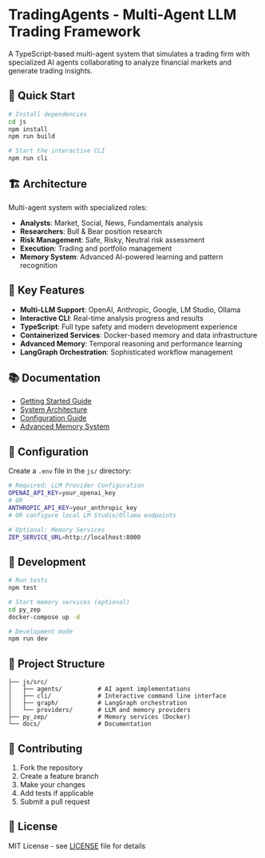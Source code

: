 # TradingAgents - Multi-Agent LLM Trading Framework

A TypeScript-based multi-agent system that simulates a trading firm with specialized AI agents collaborating to analyze financial markets and generate trading insights.

## 🚀 Quick Start

```bash
# Install dependencies
cd js
npm install
npm run build

# Start the interactive CLI
npm run cli
```

## 🏗️ Architecture

Multi-agent system with specialized roles:
- **Analysts**: Market, Social, News, Fundamentals analysis
- **Researchers**: Bull & Bear position research
- **Risk Management**: Safe, Risky, Neutral risk assessment
- **Execution**: Trading and portfolio management
- **Memory System**: Advanced AI-powered learning and pattern recognition

## 🎯 Key Features

- **Multi-LLM Support**: OpenAI, Anthropic, Google, LM Studio, Ollama
- **Interactive CLI**: Real-time analysis progress and results
- **TypeScript**: Full type safety and modern development experience
- **Containerized Services**: Docker-based memory and data infrastructure
- **Advanced Memory**: Temporal reasoning and performance learning
- **LangGraph Orchestration**: Sophisticated workflow management

## 📚 Documentation

- [Getting Started Guide](docs/GETTING-STARTED.md)
- [System Architecture](docs/ARCHITECTURE.md)
- [Configuration Guide](docs/CONFIGURATION.md)
- [Advanced Memory System](docs/ADVANCED-MEMORY-SYSTEM.md)

## 🔧 Configuration

Create a `.env` file in the `js/` directory:

```bash
# Required: LLM Provider Configuration
OPENAI_API_KEY=your_openai_key
# OR
ANTHROPIC_API_KEY=your_anthropic_key
# OR configure local LM Studio/Ollama endpoints

# Optional: Memory Services
ZEP_SERVICE_URL=http://localhost:8000
```

## 🧪 Development

```bash
# Run tests
npm test

# Start memory services (optional)
cd py_zep
docker-compose up -d

# Development mode
npm run dev
```

## 📁 Project Structure

```
├── js/src/
│   ├── agents/          # AI agent implementations
│   ├── cli/             # Interactive command line interface
│   ├── graph/           # LangGraph orchestration
│   └── providers/       # LLM and memory providers
├── py_zep/              # Memory services (Docker)
└── docs/                # Documentation
```

## 🤝 Contributing

1. Fork the repository
2. Create a feature branch
3. Make your changes
4. Add tests if applicable
5. Submit a pull request

## 📜 License

MIT License - see [LICENSE](LICENSE) file for details